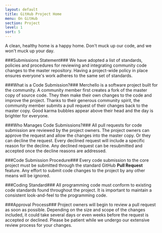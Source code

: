 ```yaml
---
layout: default
title: GitHub Project Home
menu: On GitHub
section: Project
level: 1
sort: 5
---
```

A clean, healthy home is a happy home.   Don't muck up our code, and we won't muck up your day.

###Submissions Statement###
We have adopted a list of standards, policies and procedures for reviewing and integrating community code changes to the master repository.   Having a project-wide policy in place ensures everyone's work adheres to the same set of standards.

###What is a Code Submission?###
Merchello is a software project built for the community.   A community member first creates a fork of the master copy of source code.  They then make their own changes to the code and improve the project.   Thanks to their generous community spirit, the community member submits a pull request of their changes back to the master copy.  Good karma bubbles appear above their head and the day is brighter for everyone.

###Who Manages Code Submissions?###
All pull requests for code submission are reviewed by the project owners.  The project owners can approve the request and allow the changes into the master copy.  Or they can decline the request.  Every declined request will include a specific reason for the decline.  Any declined request can be resubmitted and accepted once the decline reasons are addressed.

###Code Submission Procedure###
Every code submission to the core project must be submitted through the standard GitHub **Pull Request** feature.   Any effort to submit code changes to the project by any other means will be ignored.

###Coding Standard###
All programming code must conform to existing code standards found throughout the project.   It is important to maintain a consistent look-and-feel to the programming code.

###Approval Process###
Project owners will begin to review a pull request as soon as possible.  Depending on the size and scope of the changes included, it could take several days or even weeks before the request is accepted or declined.   Please be patient while we undergo our extensive review process for your changes.
   

